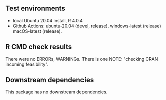 ## Test environments
* local Ubuntu 20.04 install, R 4.0.4
* Github Actions: ubuntu-20.04 (devel, release), windows-latest (release) macOS-latest (release).

## R CMD check results
There were no ERRORs, WARNINGs.
There is one NOTE: "checking CRAN incoming feasibility".

## Downstream dependencies
This package has no downstream dependencies.
